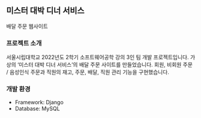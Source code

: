 ## 미스터 대박 디너 서비스
배달 주문 웹사이트

### 프로젝트 소개
서울시립대학교 2022년도 2학기 소프트웨어공학 강의 3인 팀 개발 프로젝트입니다.
가상의 ‘미스터 대박 디너 서비스’의 배달 주문 사이트를 만들었습니다. 회원, 비회원 주문 / 음성인식 주문과 직원의 재고, 주문, 배달, 직원 관리 기능을 구현했습니다.

### 개발 환경
- Framework: Django
- Database: MySQL
